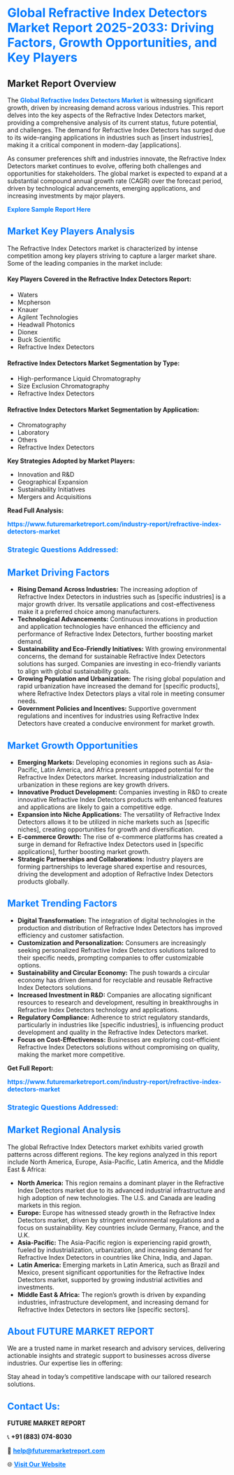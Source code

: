 <h1 style="color: #007BFF;">Global Refractive Index Detectors Market Report 2025-2033: Driving Factors, Growth Opportunities, and Key Players</h1>

<section id="overview">
<h2>Market Report Overview</h2>
<p>The <a href="https://www.futuremarketreport.com/industry-report/refractive-index-detectors-market" style="color: #007BFF; text-decoration: none;"><strong>Global Refractive Index Detectors Market</strong></a> is witnessing significant growth, driven by increasing demand across various industries. This report delves into the key aspects of the Refractive Index Detectors market, providing a comprehensive analysis of its current status, future potential, and challenges. The demand for Refractive Index Detectors has surged due to its wide-ranging applications in industries such as [insert industries], making it a critical component in modern-day [applications].</p>
<p>As consumer preferences shift and industries innovate, the Refractive Index Detectors market continues to evolve, offering both challenges and opportunities for stakeholders. The global market is expected to expand at a substantial compound annual growth rate (CAGR) over the forecast period, driven by technological advancements, emerging applications, and increasing investments by major players.</p>
</section>

<section id="overview">
<p><a href="https://www.futuremarketreport.com/request-sample/reportId=101048" style="color: #007BFF; text-decoration: none;"><strong>Explore Sample Report Here</strong></a></p>
</section>

<section id="key-players">
<h2 style="color: #007BFF;">Market Key Players Analysis</h2>
<p>The Refractive Index Detectors market is characterized by intense competition among key players striving to capture a larger market share. Some of the leading companies in the market include:</p>
<h4>Key Players Covered in the Refractive Index Detectors Report:</h4>
<ul><li>Waters</li><li>Mcpherson</li><li>Knauer</li><li>Agilent Technologies</li><li>Headwall Photonics</li><li>Dionex</li><li>Buck Scientific</li><li>Refractive Index Detectors</li></ul>
<h4>Refractive Index Detectors Market Segmentation by Type:</h4>
<ul><li>High-performance Liquid Chromatography</li><li>Size Exclusion Chromatography</li><li>Refractive Index Detectors</li></ul>

<h4>Refractive Index Detectors Market Segmentation by Application:</h4>
<ul><li>Chromatography</li><li>Laboratory</li><li>Others</li><li>Refractive Index Detectors</li></ul>
<p><strong>Key Strategies Adopted by Market Players:</strong></p>
<ul>
<li>Innovation and R&D</li>
<li>Geographical Expansion</li>
<li>Sustainability Initiatives</li>
<li>Mergers and Acquisitions</li>
</ul>
</section>

<section>
<p><strong>Read Full Analysis: </strong></p><a href="https://www.futuremarketreport.com/industry-report/refractive-index-detectors-market" style="color: #007BFF; text-decoration: none;"><strong>https://www.futuremarketreport.com/industry-report/refractive-index-detectors-market</strong></a>
<h3 style="color: #007BFF;">Strategic Questions Addressed:</h3>
</section>

<section id="driving-factors">
<h2 style="color: #007BFF;">Market Driving Factors</h2>
<ul>
<li><strong>Rising Demand Across Industries:</strong> The increasing adoption of Refractive Index Detectors in industries such as [specific industries] is a major growth driver. Its versatile applications and cost-effectiveness make it a preferred choice among manufacturers.</li>
<li><strong>Technological Advancements:</strong> Continuous innovations in production and application technologies have enhanced the efficiency and performance of Refractive Index Detectors, further boosting market demand.</li>
<li><strong>Sustainability and Eco-Friendly Initiatives:</strong> With growing environmental concerns, the demand for sustainable Refractive Index Detectors solutions has surged. Companies are investing in eco-friendly variants to align with global sustainability goals.</li>
<li><strong>Growing Population and Urbanization:</strong> The rising global population and rapid urbanization have increased the demand for [specific products], where Refractive Index Detectors plays a vital role in meeting consumer needs.</li>
<li><strong>Government Policies and Incentives:</strong> Supportive government regulations and incentives for industries using Refractive Index Detectors have created a conducive environment for market growth.</li>
</ul>
</section>

<section id="growth-opportunities">
<h2 style="color: #007BFF;">Market Growth Opportunities</h2>
<ul>
<li><strong>Emerging Markets:</strong> Developing economies in regions such as Asia-Pacific, Latin America, and Africa present untapped potential for the Refractive Index Detectors market. Increasing industrialization and urbanization in these regions are key growth drivers.</li>
<li><strong>Innovative Product Development:</strong> Companies investing in R&D to create innovative Refractive Index Detectors products with enhanced features and applications are likely to gain a competitive edge.</li>
<li><strong>Expansion into Niche Applications:</strong> The versatility of Refractive Index Detectors allows it to be utilized in niche markets such as [specific niches], creating opportunities for growth and diversification.</li>
<li><strong>E-commerce Growth:</strong> The rise of e-commerce platforms has created a surge in demand for Refractive Index Detectors used in [specific applications], further boosting market growth.</li>
<li><strong>Strategic Partnerships and Collaborations:</strong> Industry players are forming partnerships to leverage shared expertise and resources, driving the development and adoption of Refractive Index Detectors products globally.</li>
</ul>
</section>

<section id="trending-factors">
<h2 style="color: #007BFF;">Market Trending Factors</h2>
<ul>
<li><strong>Digital Transformation:</strong> The integration of digital technologies in the production and distribution of Refractive Index Detectors has improved efficiency and customer satisfaction.</li>
<li><strong>Customization and Personalization:</strong> Consumers are increasingly seeking personalized Refractive Index Detectors solutions tailored to their specific needs, prompting companies to offer customizable options.</li>
<li><strong>Sustainability and Circular Economy:</strong> The push towards a circular economy has driven demand for recyclable and reusable Refractive Index Detectors solutions.</li>
<li><strong>Increased Investment in R&D:</strong> Companies are allocating significant resources to research and development, resulting in breakthroughs in Refractive Index Detectors technology and applications.</li>
<li><strong>Regulatory Compliance:</strong> Adherence to strict regulatory standards, particularly in industries like [specific industries], is influencing product development and quality in the Refractive Index Detectors market.</li>
<li><strong>Focus on Cost-Effectiveness:</strong> Businesses are exploring cost-efficient Refractive Index Detectors solutions without compromising on quality, making the market more competitive.</li>
</ul>
</section>

<section>
<p><strong>Get Full Report: </strong></p><a href="https://www.futuremarketreport.com/industry-report/refractive-index-detectors-market" style="color: #007BFF; text-decoration: none;"><strong>https://www.futuremarketreport.com/industry-report/refractive-index-detectors-market</strong></a>
<h3 style="color: #007BFF;">Strategic Questions Addressed:</h3>
</section>


<section id="regional-analysis">
<h2 style="color: #007BFF;">Market Regional Analysis</h2>
<p>The global Refractive Index Detectors market exhibits varied growth patterns across different regions. The key regions analyzed in this report include North America, Europe, Asia-Pacific, Latin America, and the Middle East & Africa:</p>
<ul>
<li><strong>North America:</strong> This region remains a dominant player in the Refractive Index Detectors market due to its advanced industrial infrastructure and high adoption of new technologies. The U.S. and Canada are leading markets in this region.</li>
<li><strong>Europe:</strong> Europe has witnessed steady growth in the Refractive Index Detectors market, driven by stringent environmental regulations and a focus on sustainability. Key countries include Germany, France, and the U.K.</li>
<li><strong>Asia-Pacific:</strong> The Asia-Pacific region is experiencing rapid growth, fueled by industrialization, urbanization, and increasing demand for Refractive Index Detectors in countries like China, India, and Japan.</li>
<li><strong>Latin America:</strong> Emerging markets in Latin America, such as Brazil and Mexico, present significant opportunities for the Refractive Index Detectors market, supported by growing industrial activities and investments.</li>
<li><strong>Middle East & Africa:</strong> The region’s growth is driven by expanding industries, infrastructure development, and increasing demand for Refractive Index Detectors in sectors like [specific sectors].</li>
</ul>
</section>

<footer>
<h2 style="color: #007BFF;">About FUTURE MARKET REPORT</h2>
<p>We are a trusted name in market research and advisory services, delivering actionable insights and strategic support to businesses across diverse industries. Our expertise lies in offering:</p>

<p>Stay ahead in today’s competitive landscape with our tailored research solutions.</p>

<h2 style="color: #007BFF;">Contact Us:</h2>
<p><strong>FUTURE MARKET REPORT</strong></p>
<p>📞 <strong>+91 (883) 074-8030</strong></p>
<p>📧 <strong><a href="mailto:help@futuremarketreport.com" style="color: #007BFF;">help@futuremarketreport.com</a></strong></p>
<p>🌐 <strong><a href="https://www.futuremarketreport.com/" style="color: #007BFF;">Visit Our Website</a></strong></p>
</footer>